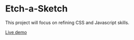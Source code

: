 # Etch-a-Sketch
This project will focus on refining CSS and Javascript skills. 

[Live demo](https://dustvans.github.io/Etch-a-Sketch/)
